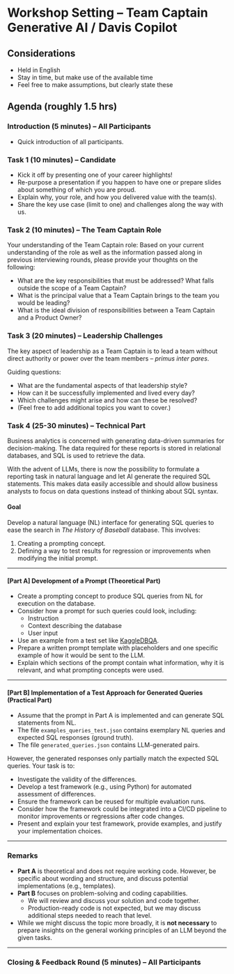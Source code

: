 # Workshop Setting – Team Captain Generative AI / Davis Copilot

## Considerations
- Held in English
- Stay in time, but make use of the available time
- Feel free to make assumptions, but clearly state these

## Agenda (roughly 1.5 hrs)

### **Introduction (5 minutes) – All Participants**
- Quick introduction of all participants.

### **Task 1 (10 minutes) – Candidate**
- Kick it off by presenting one of your career highlights!
- Re-purpose a presentation if you happen to have one or prepare slides about something of which you are proud.
- Explain why, your role, and how you delivered value with the team(s).
- Share the key use case (limit to one) and challenges along the way with us.

### **Task 2 (10 minutes) – The Team Captain Role**
Your understanding of the Team Captain role:
Based on your current understanding of the role as well as the information passed along in previous interviewing rounds, please provide your thoughts on the following:
- What are the key responsibilities that must be addressed? What falls outside the scope of a Team Captain?
- What is the principal value that a Team Captain brings to the team you would be leading?
- What is the ideal division of responsibilities between a Team Captain and a Product Owner?

### **Task 3 (20 minutes) – Leadership Challenges**
The key aspect of leadership as a Team Captain is to lead a team without direct authority or power over the team members – *primus inter pares*.

Guiding questions:
- What are the fundamental aspects of that leadership style?
- How can it be successfully implemented and lived every day?
- Which challenges might arise and how can these be resolved?
- (Feel free to add additional topics you want to cover.)

### **Task 4 (25-30 minutes) – Technical Part**
Business analytics is concerned with generating data-driven summaries for decision-making. The data required for these reports is stored in relational databases, and SQL is used to retrieve the data.

With the advent of LLMs, there is now the possibility to formulate a reporting task in natural language and let AI generate the required SQL statements. This makes data easily accessible and should allow business analysts to focus on data questions instead of thinking about SQL syntax.

#### **Goal**
Develop a natural language (NL) interface for generating SQL queries to ease the search in *The History of Baseball* database. This involves:
1. Creating a prompting concept.
2. Defining a way to test results for regression or improvements when modifying the initial prompt.

---

#### **[Part A] Development of a Prompt (Theoretical Part)**
- Create a prompting concept to produce SQL queries from NL for execution on the database.
- Consider how a prompt for such queries could look, including:
  - Instruction
  - Context describing the database
  - User input
- Use an example from a test set like [KaggleDBQA](https://github.com/chiahsuan156/KaggleDBQA).
- Prepare a written prompt template with placeholders and one specific example of how it would be sent to the LLM.
- Explain which sections of the prompt contain what information, why it is relevant, and what prompting concepts were used.

---

#### **[Part B] Implementation of a Test Approach for Generated Queries (Practical Part)**
- Assume that the prompt in Part A is implemented and can generate SQL statements from NL.
- The file `examples_queries_test.json` contains exemplary NL queries and expected SQL responses (ground truth).
- The file `generated_queries.json` contains LLM-generated pairs.

However, the generated responses only partially match the expected SQL queries. Your task is to:
- Investigate the validity of the differences.
- Develop a test framework (e.g., using Python) for automated assessment of differences.
- Ensure the framework can be reused for multiple evaluation runs.
- Consider how the framework could be integrated into a CI/CD pipeline to monitor improvements or regressions after code changes.
- Present and explain your test framework, provide examples, and justify your implementation choices.

---

### **Remarks**
- **Part A** is theoretical and does not require working code. However, be specific about wording and structure, and discuss potential implementations (e.g., templates).
- **Part B** focuses on problem-solving and coding capabilities.
  - We will review and discuss your solution and code together.
  - Production-ready code is not expected, but we may discuss additional steps needed to reach that level.
- While we might discuss the topic more broadly, it is **not necessary** to prepare insights on the general working principles of an LLM beyond the given tasks.

---

### **Closing & Feedback Round (5 minutes) – All Participants**
